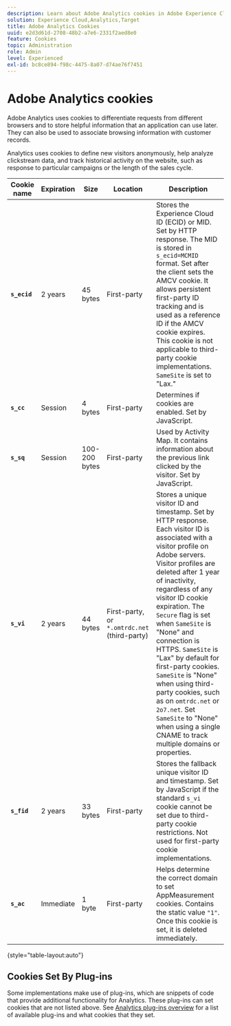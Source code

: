 ```yaml
---
description: Learn about Adobe Analytics cookies in Adobe Experience Cloud.
solution: Experience Cloud,Analytics,Target
title: Adobe Analytics Cookies 
uuid: e2d3d61d-2708-48b2-a7e6-2331f2aed8e0
feature: Cookies
topic: Administration
role: Admin
level: Experienced
exl-id: bc8ce894-f98c-4475-8a07-d74ae76f7451
---
```

# Adobe Analytics cookies

Adobe Analytics uses cookies to differentiate requests from different browsers and to store helpful information that an application can use later. They can also be used to associate browsing information with customer records.

Analytics uses cookies to define new visitors anonymously, help analyze clickstream data, and track historical activity on the website, such as response to particular campaigns or the length of the sales cycle.

| Cookie name | Expiration | Size | Location | Description |
| --- | --- | --- | --- | --- |
| **`s_ecid`** | 2 years | 45 bytes | First-party | Stores the Experience Cloud ID (ECID) or MID. Set by HTTP response. The MID is stored in `s_ecid=MCMID` format. Set after the client sets the AMCV cookie. It allows persistent first-party ID tracking and is used as a reference ID if the AMCV cookie expires. This cookie is not applicable to third-party cookie implementations. `SameSite` is set to "Lax." |
| **`s_cc`** | Session | 4 bytes | First-party | Determines if cookies are enabled. Set by JavaScript. |
| **`s_sq`** | Session | 100-200 bytes | First-party | Used by Activity Map. It contains information about the previous link clicked by the visitor. Set by JavaScript. |
| **`s_vi`** | 2 years | 44 bytes | First-party, or `*.omtrdc.net` (third-party) | Stores a unique visitor ID and timestamp. Set by HTTP response. Each visitor ID is associated with a visitor profile on Adobe servers. Visitor profiles are deleted after 1 year of inactivity, regardless of any visitor ID cookie expiration. The `Secure` flag is set when `SameSite` is "None" and connection is HTTPS. `SameSite` is "Lax" by default for first-party cookies. `SameSite` is "None" when using third-party cookies, such as on `omtrdc.net` or `2o7.net`. Set `SameSite` to "None" when using a single CNAME to track multiple domains or properties. |
| **`s_fid`** | 2 years | 33 bytes | First-party | Stores the fallback unique visitor ID and timestamp. Set by JavaScript if the standard `s_vi` cookie cannot be set due to third-party cookie restrictions. Not used for first-party cookie implementations. |
| **`s_ac`** | Immediate | 1 byte | First-party | Helps determine the correct domain to set AppMeasurement cookies. Contains the static value `"1"`. Once this cookie is set, it is deleted immediately. |

{style="table-layout:auto"}

## Cookies Set By Plug-ins

Some implementations make use of plug-ins, which are snippets of code that provide additional functionality for Analytics. These plug-ins can set cookies that are not listed above. See [Analytics plug-ins overview](https://experienceleague.adobe.com/en/docs/analytics/implementation/vars/plugins/impl-plugins) for a list of available plug-ins and what cookies that they set.
